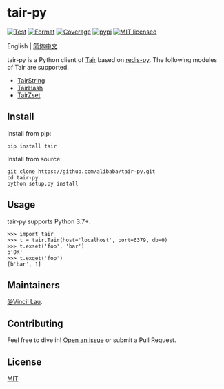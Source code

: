 # tair-py

[![Test](https://github.com/alibaba/tair-py/actions/workflows/test.yml/badge.svg)](https://github.com/alibaba/tair-py/actions/workflows/test.yml)
[![Format](https://github.com/alibaba/tair-py/actions/workflows/format.yml/badge.svg)](https://github.com/alibaba/tair-py/actions/workflows/format.yml)
[![Coverage](https://github.com/alibaba/tair-py/actions/workflows/coverage.yml/badge.svg)](https://github.com/alibaba/tair-py/actions/workflows/coverage.yml)
[![pypi](https://badge.fury.io/py/tair.svg)](https://pypi.org/project/tair/)
[![MIT licensed](https://img.shields.io/badge/license-MIT-blue.svg)](./LICENSE)

English | [简体中文](README.zh_CN.md)

tair-py is a Python client of [Tair](https://help.aliyun.com/document_detail/145956.html) based on [redis-py](https://github.com/redis/redis-py). The following modules of Tair are supported.

- [TairString](https://www.alibabacloud.com/help/en/apsaradb-for-redis/latest/tairstring-commands)
- [TairHash](https://www.alibabacloud.com/help/en/apsaradb-for-redis/latest/tairhash-commands)
- [TairZset](https://www.alibabacloud.com/help/en/apsaradb-for-redis/latest/tairzset-commands)

## Install

Install from pip:

```shell
pip install tair
```

Install from source:

```shell
git clone https://github.com/alibaba/tair-py.git
cd tair-py
python setup.py install
```

## Usage

tair-py supports Python 3.7+.

```pycon
>>> import tair
>>> t = tair.Tair(host='localhost', port=6379, db=0)
>>> t.exset('foo', 'bar')
b'OK'
>>> t.exget('foo')
[b'bar', 1]
```

## Maintainers

[@Vincil Lau](https://github.com/VincilLau).

## Contributing

Feel free to dive in! [Open an issue](https://github.com/alibaba/tair-py/issues/new) or submit a Pull Request.

## License

[MIT](LICENSE)
